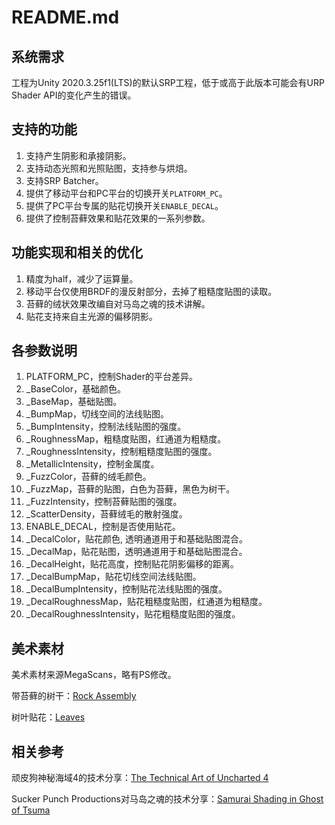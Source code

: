 # README.md

## 系统需求

工程为Unity 2020.3.25f1(LTS)的默认SRP工程，低于或高于此版本可能会有URP Shader API的变化产生的错误。

## 支持的功能

1. 支持产生阴影和承接阴影。
2. 支持动态光照和光照贴图，支持参与烘焙。
3. 支持SRP Batcher。
4. 提供了移动平台和PC平台的切换开关`PLATFORM_PC`。
5. 提供了PC平台专属的贴花切换开关`ENABLE_DECAL`。
6. 提供了控制苔藓效果和贴花效果的一系列参数。

## 功能实现和相关的优化

1. 精度为half，减少了运算量。
2. 移动平台仅使用BRDF的漫反射部分，去掉了粗糙度贴图的读取。
3. 苔藓的绒状效果改编自对马岛之魂的技术讲解。
4. 贴花支持来自主光源的偏移阴影。

## 各参数说明

1. PLATFORM_PC，控制Shader的平台差异。
2. _BaseColor，基础颜色。
3. _BaseMap，基础贴图。
4. _BumpMap，切线空间的法线贴图。
5. _BumpIntensity，控制法线贴图的强度。
6. _RoughnessMap，粗糙度贴图，红通道为粗糙度。
7. _RoughnessIntensity，控制粗糙度贴图的强度。
9. _MetallicIntensity，控制金属度。
10. _FuzzColor，苔藓的绒毛颜色。
11. _FuzzMap，苔藓的贴图，白色为苔藓，黑色为树干。
12. _FuzzIntensity，控制苔藓贴图的强度。
13. _ScatterDensity，苔藓绒毛的散射强度。
14. ENABLE_DECAL，控制是否使用贴花。
15. _DecalColor，贴花颜色, 透明通道用于和基础贴图混合。
16. _DecalMap，贴花贴图，透明通道用于和基础贴图混合。
17. _DecalHeight，贴花高度，控制贴花阴影偏移的距离。
18. _DecalBumpMap，贴花切线空间法线贴图。
19. _DecalBumpIntensity，控制贴花法线贴图的强度。
20. _DecalRoughnessMap，贴花粗糙度贴图，红通道为粗糙度。
21. _DecalRoughnessIntensity，贴花粗糙度贴图的强度。

## 美术素材

美术素材来源MegaScans，略有PS修改。

带苔藓的树干：[Rock Assembly](https://quixel.com/megascans/home?assetId=titfbczfa)

树叶贴花：[Leaves](https://quixel.com/megascans/home?assetId=vfsdabyh)

## 相关参考

顽皮狗神秘海域4的技术分享：[The Technical Art of Uncharted 4](http://advances.realtimerendering.com/other/2016/naughty_dog/)

Sucker Punch Productions对马岛之魂的技术分享：[Samurai Shading in Ghost of Tsuma](https://blog.selfshadow.com/publications/s2020-shading-course/patry/slides/index.html)